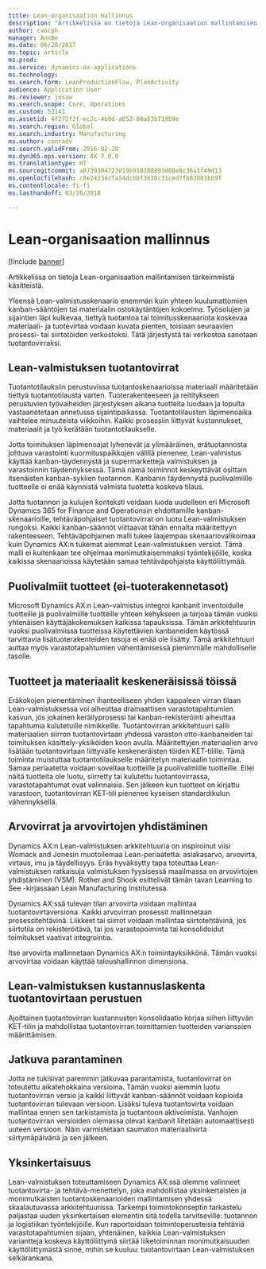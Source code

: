 ```yaml
---
title: Lean-organisaation mallinnus
description: "Artikkelissa on tietoja Lean-organisaation mallintamisen tärkeimmistä käsitteistä."
author: cvocph
manager: AnnBe
ms.date: 06/20/2017
ms.topic: article
ms.prod: 
ms.service: dynamics-ax-applications
ms.technology: 
ms.search.form: LeanProductionFlow, PlanActivity
audience: Application User
ms.reviewer: josaw
ms.search.scope: Core, Operations
ms.custom: 53141
ms.assetid: 4f272f2f-ec2c-4b0d-a652-00a63b719b9e
ms.search.region: Global
ms.search.industry: Manufacturing
ms.author: conradv
ms.search.validFrom: 2016-02-28
ms.dyn365.ops.version: AX 7.0.0
ms.translationtype: HT
ms.sourcegitcommit: a0739304723d19b910388893d08e8c36a1f49d13
ms.openlocfilehash: c8e24234cfa54dcbbf3638c31ced7fb83881bb9f
ms.contentlocale: fi-fi
ms.lasthandoff: 03/26/2018

---
```


# <a name="modeling-a-lean-organization"></a>Lean-organisaation mallinnus

[!include [banner](../includes/banner.md)]

Artikkelissa on tietoja Lean-organisaation mallintamisen tärkeimmistä käsitteistä. 

Yleensä Lean-valmistusskenaario enemmän kuin yhteen kuulumattomien kanban-sääntöjen tai materiaalin ostokäytäntöjen kokoelma. Työsolujen ja sijaintien läpi kulkevaa, tiettyä tuotantoa tai toimitusskenaariota koskevaa materiaali- ja tuotevirtaa voidaan kuvata pienten, toisiaan seuraavien prosessi- tai siirtotöiden verkostoksi. Tätä järjestystä tai verkostoa sanotaan tuotantovirraksi.

## <a name="production-flows-in-lean-manufacturing"></a>Lean-valmistuksen tuotantovirrat
Tuotantotilauksiin perustuvissa tuotantoskenaarioissa materiaali määritetään tiettyä tuotantotilausta varten. Tuoterakenteeseen ja reititykseen perustuvien työvaiheiden järjestyksen aikana tuotteita luodaan ja lopulta vastaanotetaan annetussa sijaintipaikassa. Tuotantotilausten läpimenoaika vaihtelee minuuteista viikkoihin. Kaikki prosessiin liittyvät kustannukset, materiaalit ja työ kerätään tuotantotilaukselle. 

Jotta toimituksen läpimenoajat lyhenevät ja ylimääräinen, erätuotannosta johtuva varastointi kuormituspaikkojen välillä pienenee, Lean-valmistus käyttää kanban-täydennystä ja supermarketteja valmistuksen ja varastoinnin täydennyksessä. Tämä nämä toiminnot keskeyttävät osittain itsenäisten kanban-syklien tuotannon. Kanbanin täydennystä puolivalmiille tuotteelle ei enää käynnistä valmista tuotetta koskeva tilaus. 

Jotta tuotannon ja kulujen konteksti voidaan luoda uudelleen eri Microsoft Dynamics 365 for Finance and Operationsin ehdottamille kanban-skenaarioille, tehtäväpohjaiset tuotantovirrat on luotu Lean-valmistuksen rungoksi. Kaikki kanban-säännöt viittaavat tähän ennalta määritettyyn rakenteeseen. Tehtäväpohjainen malli tukee laajempaa skenaariovalikoimaa kuin Dynamics AX:n tukemat aiemmat Lean-valmistuksen versiot. Tämä malli ei kuitenkaan tee ohjelmaa monimutkaisemmaksi työntekijöille, koska kaikissa skenaarioissa käytetään samaa tehtäväpohjaista käyttöliittymää.

## <a name="semi-finished-products-non-bom-levels"></a>Puolivalmiit tuotteet (ei-tuoterakennetasot)
Microsoft Dynamics AX:n Lean-valmistus integroi kanbanit inventoidulle tuotteille ja puolivalmiille tuotteille yhteen kehykseen ja tarjoaa tämän vuoksi yhtenäisen käyttäjäkokemuksen kaikissa tapauksissa. Tämän arkkitehtuurin vuoksi puolivalmiissa tuotteissa käytettävien kanbaneiden käytössä tarvittavia lisätuoterakenteiden tasoja ei enää ole lisätty. Tämä arkkitehtuuri auttaa myös varastotapahtumien vähentämisessä pienimmälle mahdolliselle tasolle.

## <a name="products-and-material-in-work-in-progress"></a>Tuotteet ja materiaalit keskeneräisissä töissä
Eräkokojen pienentäminen ihanteelliseen yhden kappaleen virran tilaan Lean-valmistuksessa voi aiheuttaa dramaattisen varastotapahtumien kasvun, jos jokainen keräilyprosessi tai kanban-rekisteröinti aiheuttaa tapahtumia kulutetuille nimikkeille. Tuotantovirran arkkitehtuuri sallii materiaalien siirron tuotantovirtaan yhdessä varaston otto-kanbaneiden tai toimituksen käsittely-yksiköiden koon avulla. Määritettyjen materiaalien arvo lisätään tuotantovirtaan liittyvälle keskeneräisten töiden KET-tilille. Tämä toiminta muistuttaa tuotantotilaukselle määritetyn materiaalin toimintaa. Samaa periaatetta voidaan soveltaa tuotteille ja puolivalmiille tuotteille. Ellei näitä tuotteita ole luotu, siirretty tai kulutettu tuotantovirrassa, varastotapahtumat ovat valinnaisia. Sen jälkeen kun tuotteet on kirjattu varastoon, tuotantovirran KET-tili pienenee kyseisen standardikulun vähennyksellä.

## <a name="value-streams-and-value-stream-mapping"></a>Arvovirrat ja arvovirtojen yhdistäminen
Dynamics AX:n Lean-valmistuksen arkkitehtuuria on inspiroinut viisi Womack and Jonesin muotoilemaa Lean-periaatetta: asiakasarvo, arvovirta, virtaus, imu ja täydellisyys. Eräs hyväksytty tapa toteuttaa Lean-valmistuksen ratkaisuja valmistuksen fyysisessä maailmassa on arvovirtojen yhdistäminen (VSM). Rother and Shook esittelivät tämän tavan Learning to See -kirjassaan Lean Manufacturing Institutessa. 

Dynamics AX:ssä tulevan tilan arvovirta voidaan mallintaa tuotantovirtaversiona. Kaikki arvovirran prosessit mallinnetaan prosessitehtävinä. Liikkeet tai siirrot voidaan mallintaa siirtotehtävinä, jos siirtotila on rekisteröitävä, tai jos varastopoiminta tai konsolidoidut toimitukset vaativat integrointia. 

Itse arvovirta mallinnetaan Dynamics AX:n toimintayksikkönä. Tämän vuoksi arvovirtaa voidaan käyttää taloushallinnon dimensiona.

## <a name="costing-for-lean-manufacturing-based-on-the-production-flow"></a>Lean-valmistuksen kustannuslaskenta tuotantovirtaan perustuen
Ajoittainen tuotantovirran kustannusten konsolidaatio korjaa siihen liittyvän KET-tilin ja mahdollistaa tuotantovirran toimittamien tuotteiden varianssien määrittämisen.

## <a name="continuous-improvement"></a>Jatkuva parantaminen
Jotta ne tukisivat paremmin jatkuvaa parantamista, tuotantovirrat on toteutettu aikatehokkaina versioina. Tämän vuoksi aiemmin luotu tuotantovirran versio ja kaikki liittyvät kanban-säännöt voidaan kopioida tuotantovirran tulevaan versioon. Lisäksi tuleva tuotantovirta voidaan mallintaa ennen sen tarkistamista ja tuotantoon aktivoimista. Vanhojen tuotantovirran versioiden olemassa olevat kanbanit liitetään automaattisesti uuteen versioon. Näin varmistetaan saumaton materiaalivirta siirtymäpäivänä ja sen jälkeen.

## <a name="simplicity"></a>Yksinkertaisuus
Lean-valmistuksen toteuttamiseen Dynamics AX:ssä olemme valinneet tuotantovirta- ja tehtävä-menettelyn, joka mahdollistaa yksinkertaisten ja monimutkaisten tuotantoskenaarioiden mallintamisen yhdessä skaalautuvassa arkkitehtuurissa. Tarkempi toimintokonseptin tarkastelu paljastaa uuden yksinkertaisen elementin sitä todella tarvitseville: tuotannon ja logistiikan työntekijöille. Kun raportoidaan toimintoperusteisia tehtäviä varastotapahtumien sijaan, yhtenäinen, kaikkia Lean-valmistuksen variantteja koskeva käyttöliittymä siirtää liiketoiminnan monimutkaisuuden käyttöliittymästä sinne, mihin se kuuluu: tuotantovirtaan Lean-valmistuksen selkärankana.




